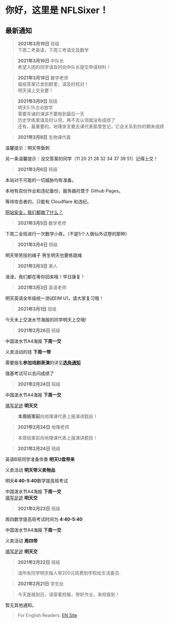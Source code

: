 ﻿# 你好，这里是 NFLSixer！


## 最新通知



>**2021年3月19日** 班级        
下周二考英语，下周三考语文及数学                 

>**2021年3月19日** 中队长      
希望入团的同学请及时向中队长提交申请材料！            

>**2021年3月18日** 数学老师     
报纸答案已发到群里，请及时校对！  
明天请上交全要！           

>**2021年3月9日** 班级  
明天5:15*左右*放学  
需要背诵的演讲不要拖到最后一天  
历史学练案请及时认领，再不去认领就没有成绩了  
还有，最重要的。地理发言要去课代表那里登记，它会关系到你的期末成绩  



>**2021年3月8日** 生物课代表     

温馨提示：明天带鱼刺      

另一条温馨提示：没交答案的同学（11 20 21 28 32 34 37 39 51）记得上交！



>**2021年3月6日** 班级  

本站对于可能的一切威胁均有准备。   

本地有双份作业和违纪备份，服务器托管于 Github Pages。  

等待攻击者的，只能有 Cloudflare 和违纪。   

[网站安全，我们都做了什么？](blog/safety)



>**2021年3月5日** 数学老师       

下周二全班进行一次数学小练。（不是5个人做仙外试卷的那种）      
 


>**2021年3月4日** 班级   

明天带劳技的绳子
男生明天也要练跳绳      



>**2021年3月3日** 某人    

淦淦，我们都在等你回来哦！早日康复！



>**2021年3月3日** 英语老师     

明天英语全年级统一测试EIM U1，请大家复习哦！



>**2021年3月1日** 班级    

今天未上交泼水节海报的同学明天上交哦!  



>**2021年2月26日** 班级  

中国泼水节A4海报 **下周一交**  

义卖活动的钱 **下周一带**  

需要报名**参加戏剧表演**的详见[**选角通知**](nsonline/en-fest-role-hire)  

强基考试可以去问成绩了  



>**2021年2月24日** 班级  

中国泼水节A4海报 **下周一交**  

[填写足迹](db/dbtoday.md) **明天交**  

>**本周结束前**向地理课代表上报演讲题目！ 

>**2021年2月24日** 地理老师  

>本周结束前向地理课代表上报演讲题目！



>**2021年2月24日** 班级  

英语B班同学准备伴奏 **明天U盘带来**  

义卖活动 **明天带义卖物品**  

明天**4:40-5:40**数学提高班考试  

中国泼水节A4海报 **下周一交**  
[填写足迹](db/dbtoday.md) **明天交**  



>**2021年2月23日** 班级   

周四数学提高班考试时间为 **4:40-5:40**  

中国泼水节A4海报 **下周一交**  

义卖活动 **周四带**  

[填写足迹](db/dbtoday.md) **明天交**  



>**2021年2月22日** 班级  

>请所有同学明天每人带200元班费到学校给生活委员.



>**2021年2月21日** 学生处  

>今天是报到日，请穿着校服，带好作业，来校报到！  



暂无其他通知。



>For English Readers: [EN Site](en/)
